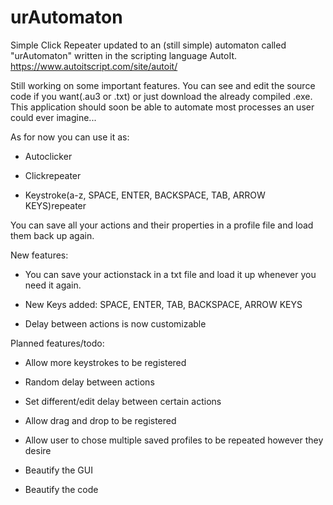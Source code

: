 # urAutomaton
Simple Click Repeater updated to an (still simple) automaton called "urAutomaton" written in the scripting language AutoIt.
https://www.autoitscript.com/site/autoit/

Still working on some important features. You can see and edit the source code if you want(.au3 or .txt) or just download the already compiled .exe.
This application should soon be able to automate most processes an user could ever imagine... 

As for now you can use it as:

- Autoclicker

- Clickrepeater

- Keystroke(a-z, SPACE, ENTER, BACKSPACE, TAB, ARROW KEYS)repeater

You can save all your actions and their properties in a profile file and load them back up again.


New features:

- You can save your actionstack in a txt file and load it up whenever you need it again.

- New Keys added: SPACE, ENTER, TAB, BACKSPACE, ARROW KEYS 

- Delay between actions is now customizable



Planned features/todo:

- Allow more keystrokes to be registered

- Random delay between actions

- Set different/edit delay between certain actions

- Allow drag and drop to be registered

- Allow user to chose multiple saved profiles to be repeated however they desire

- Beautify the GUI

- Beautify the code

